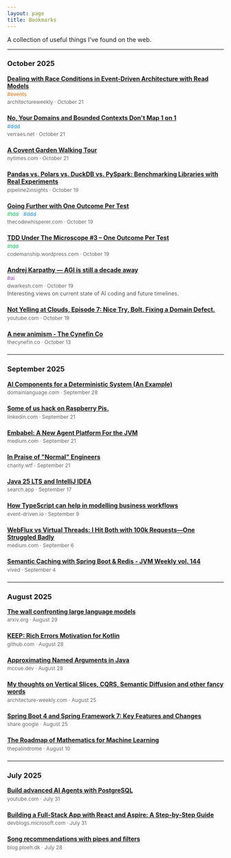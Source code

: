 ```yaml
---
layout: page
title: Bookmarks
---
```


<style>
.bookmark {
  margin-bottom: 1.5em;
}
.bookmark-title {
  font-weight: bold;
  margin-bottom: 0.25em;
}
.bookmark-tags {
  margin-bottom: 0.25em;
  font-size: 0.85em;
}
.tag {
  margin-right: 8px;
  font-weight: 500;
}
.tag-events { color: #e67e22; }
.tag-ddd { color: #3498db; }
.tag-tdd { color: #2ecc71; }
.tag-ai { color: #9b59b6; }
.bookmark-meta {
  font-size: 0.85em;
  color: #666;
}
</style>

A collection of useful things I've found on the web.

---

### October 2025

<div class="bookmark">
<div class="bookmark-title"><a href="https://open.substack.com/pub/architectureweekly/p/dealing-with-race-conditions-in-event?utm_source=share&utm_medium=android&r=j1l7m">Dealing with Race Conditions in Event-Driven Architecture with Read Models</a></div>
<div class="bookmark-tags"><span class="tag tag-events">#events</span></div>
<div class="bookmark-meta">architectureweekly · October 21</div>
</div>

<div class="bookmark">
<div class="bookmark-title"><a href="https://verraes.net/2025/08/domain-and-bounded-contexts-dont-map-one-on-one/">No, Your Domains and Bounded Contexts Don't Map 1 on 1</a></div>
<div class="bookmark-tags"><span class="tag tag-ddd">#ddd</span></div>
<div class="bookmark-meta">verraes.net · October 21</div>
</div>

<div class="bookmark">
<div class="bookmark-title"><a href="https://www.nytimes.com/1978/02/05/archives/14-covent-garden-walking-tour-wandering-on-foot-in-covent-garden.html?smid=nytcore-android-share">A Covent Garden Walking Tour</a></div>
<div class="bookmark-meta">nytimes.com · October 21</div>
</div>

<div class="bookmark">
<div class="bookmark-title"><a href="https://open.substack.com/pub/pipeline2insights/p/pandas-vs-polars-vs-duckdb-vs-pyspark-benchmarking-real-experiments?utm_source=share&utm_medium=android&r=j1l7m">Pandas vs. Polars vs. DuckDB vs. PySpark: Benchmarking Libraries with Real Experiments</a></div>
<div class="bookmark-meta">pipeline2insights · October 19</div>
</div>

<div class="bookmark">
<div class="bookmark-title"><a href="https://blog.thecodewhisperer.com/permalink/going-further-with-one-outcome-per-test">Going Further with One Outcome Per Test</a></div>
<div class="bookmark-tags"><span class="tag tag-tdd">#tdd</span> <span class="tag tag-ddd">#ddd</span></div>
<div class="bookmark-meta">thecodewhisperer.com · October 19</div>
</div>

<div class="bookmark">
<div class="bookmark-title"><a href="https://codemanship.wordpress.com/2025/10/13/tdd-under-the-microscope-3-one-outcome-per-test/">TDD Under The Microscope #3 – One Outcome Per Test</a></div>
<div class="bookmark-tags"><span class="tag tag-tdd">#tdd</span></div>
<div class="bookmark-meta">codemanship.wordpress.com · October 19</div>
</div>

<div class="bookmark">
<div class="bookmark-title"><a href="https://www.dwarkesh.com/p/andrej-karpathy">Andrej Karpathy — AGI is still a decade away</a></div>
<div class="bookmark-tags"><span class="tag tag-ai">#ai</span></div>
<div class="bookmark-meta">dwarkesh.com · October 19</div>
<div style="font-size: 0.9em; color: #555; margin-top: 0.25em;">Interesting views on current state of AI coding and future timelines.</div>
</div>

<div class="bookmark">
<div class="bookmark-title"><a href="https://www.linkedin.com/redir/redirect/?url=https%3A%2F%2Fyoutube%2Ecom%2Fwatch%3Fv%3DcDOE0ZM6nPo%26si%3DPOqn-IWocgd1OmGc&urlhash=lISw&isSdui=true">Not Yelling at Clouds, Episode 7: Nice Try, Bolt. Fixing a Domain Defect.</a></div>
<div class="bookmark-meta">youtube.com · October 19</div>
</div>

<div class="bookmark">
<div class="bookmark-title"><a href="https://thecynefin.co/a-new-animism/">A new animism - The Cynefin Co</a></div>
<div class="bookmark-meta">thecynefin.co · October 13</div>
</div>

---

### September 2025

<div class="bookmark">
<div class="bookmark-title"><a href="https://www.domainlanguage.com/articles/ai-components-deterministic-system/">AI Components for a Deterministic System (An Example)</a></div>
<div class="bookmark-meta">domainlanguage.com · September 28</div>
</div>

<div class="bookmark">
<div class="bookmark-title"><a href="https://www.linkedin.com/posts/shanselman_some-of-us-hack-on-raspberry-pis-some-of-activity-7373807532592738304-9vgP?utm_source=share&utm_medium=member_android&rcm=ACoAAACmXf4B8_MddEQprP34eTYn-rbE--Vn5Ic">Some of us hack on Raspberry Pis.</a></div>
<div class="bookmark-meta">linkedin.com · September 21</div>
</div>

<div class="bookmark">
<div class="bookmark-title"><a href="https://medium.com/@springrod/embabel-a-new-agent-platform-for-the-jvm-1c83402e0014">Embabel: A New Agent Platform For the JVM</a></div>
<div class="bookmark-meta">medium.com · September 21</div>
</div>

<div class="bookmark">
<div class="bookmark-title"><a href="http://charity.wtf/2025/06/19/in-praise-of-normal-engineers/amp/">In Praise of "Normal" Engineers</a></div>
<div class="bookmark-meta">charity.wtf · September 21</div>
</div>

<div class="bookmark">
<div class="bookmark-title"><a href="https://search.app/DJkMC">Java 25 LTS and IntelliJ IDEA</a></div>
<div class="bookmark-meta">search.app · September 17</div>
</div>

<div class="bookmark">
<div class="bookmark-title"><a href="https://event-driven.io/en/how_to_have_fun_with_typescript_and_workflow/">How TypeScript can help in modelling business workflows</a></div>
<div class="bookmark-meta">event-driven.io · September 9</div>
</div>

<div class="bookmark">
<div class="bookmark-title"><a href="https://medium.com/@kp9810113/webflux-vs-virtual-threads-i-hit-both-with-100k-requests-one-struggled-badly-9f89f1c7163b">WebFlux vs Virtual Threads: I Hit Both with 100k Requests—One Struggled Badly</a></div>
<div class="bookmark-meta">medium.com · September 6</div>
</div>

<div class="bookmark">
<div class="bookmark-title"><a href="https://open.substack.com/pub/vived/p/semantic-caching-with-spring-boot?utm_source=share&utm_medium=android&r=j1l7m">Semantic Caching with Spring Boot & Redis - JVM Weekly vol. 144</a></div>
<div class="bookmark-meta">vived · September 4</div>
</div>

---

### August 2025

<div class="bookmark">
<div class="bookmark-title"><a href="https://arxiv.org/html/2507.19703v1">The wall confronting large language models</a></div>
<div class="bookmark-meta">arxiv.org · August 29</div>
</div>

<div class="bookmark">
<div class="bookmark-title"><a href="https://github.com/Kotlin/KEEP/blob/main/proposals/KEEP-0441-rich-errors-motivation.md?utm_source=substack&utm_medium=email">KEEP: Rich Errors Motivation for Kotlin</a></div>
<div class="bookmark-meta">github.com · August 28</div>
</div>

<div class="bookmark">
<div class="bookmark-title"><a href="https://mccue.dev/pages/8-13-25-approximating-named-arguments?utm_source=chatgpt.com&utm_medium=email">Approximating Named Arguments in Java</a></div>
<div class="bookmark-meta">mccue.dev · August 28</div>
</div>

<div class="bookmark">
<div class="bookmark-title"><a href="https://www.architecture-weekly.com/p/my-thoughts-on-vertical-slices-cqrs">My thoughts on Vertical Slices, CQRS, Semantic Diffusion and other fancy words</a></div>
<div class="bookmark-meta">architecture-weekly.com · August 25</div>
</div>

<div class="bookmark">
<div class="bookmark-title"><a href="https://share.google/Bi8JQeWZmaz3l05PR">Spring Boot 4 and Spring Framework 7: Key Features and Changes</a></div>
<div class="bookmark-meta">share.google · August 25</div>
</div>

<div class="bookmark">
<div class="bookmark-title"><a href="https://open.substack.com/pub/thepalindrome/p/the-roadmap-of-mathematics-for-machine-learning?utm_source=share&utm_medium=android&r=j1l7m">The Roadmap of Mathematics for Machine Learning</a></div>
<div class="bookmark-meta">thepalindrome · August 10</div>
</div>

---

### July 2025

<div class="bookmark">
<div class="bookmark-title"><a href="https://m.youtube.com/watch?v=m9x93eqwow8">Build advanced AI Agents with PostgreSQL</a></div>
<div class="bookmark-meta">youtube.com · July 31</div>
</div>

<div class="bookmark">
<div class="bookmark-title"><a href="https://devblogs.microsoft.com/dotnet/new-aspire-app-with-react/">Building a Full-Stack App with React and Aspire: A Step-by-Step Guide</a></div>
<div class="bookmark-meta">devblogs.microsoft.com · July 31</div>
</div>

<div class="bookmark">
<div class="bookmark-title"><a href="https://blog.ploeh.dk/2025/07/14/song-recommendations-with-pipes-and-filters/">Song recommendations with pipes and filters</a></div>
<div class="bookmark-meta">blog.ploeh.dk · July 28</div>
</div>
